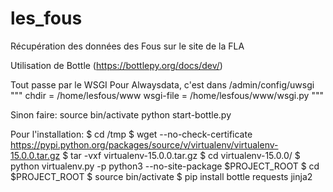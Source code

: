 # les_fous

Récupération des données des Fous sur le site de la FLA


Utilisation de Bottle (https://bottlepy.org/docs/dev/)

Tout passe par le WSGI
Pour Alwaysdata, c'est dans /admin/config/uwsgi
"""
chdir = /home/lesfous/www
wsgi-file = /home/lesfous/www/wsgi.py
"""

Sinon faire:
source bin/activate
python start-bottle.py


Pour l'installation:
$ cd /tmp
$ wget --no-check-certificate https://pypi.python.org/packages/source/v/virtualenv/virtualenv-15.0.0.tar.gz
$ tar -vxf virtualenv-15.0.0.tar.gz
$ cd virtualenv-15.0.0/
$ python virtualenv.py  -p python3 --no-site-package $PROJECT_ROOT
$ cd $PROJECT_ROOT
$ source bin/activate
$ pip install bottle requests jinja2
